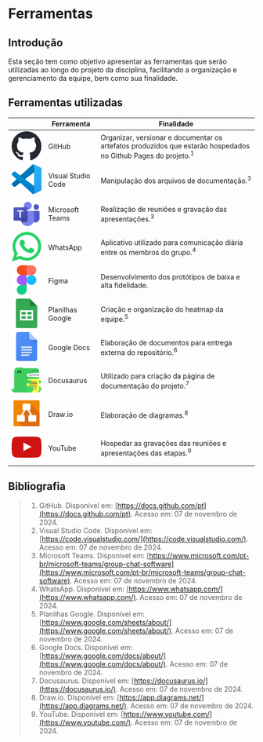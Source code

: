 # Ferramentas

## Introdução

Esta seção tem como objetivo apresentar as ferramentas que serão utilizadas ao longo do projeto da disciplina, facilitando a organização e gerenciamento da equipe, bem como sua finalidade.

## Ferramentas utilizadas

|         | Ferramenta | Finalidade |
|---------|------------|------------|
| <img src="../planejamento/assets/github-mark.svg" class="gitLogo" alt="GitHub" /> | GitHub | Organizar, versionar e documentar os artefatos produzidos que estarão hospedados no Github Pages do projeto.<sup>1</sup>  |
| ![Visual Studio Code](../planejamento/assets/vscode.svg) | Visual Studio Code | Manipulação dos arquivos de documentação.<sup>3</sup> |
| ![Microsoft Teams](../planejamento/assets/microsoft-teams.svg) | Microsoft Teams | Realização de reuniões e gravação das apresentações.<sup>3</sup> |
| ![WhatsApp](../planejamento/assets/whatsapp.svg) | WhatsApp | Aplicativo utilizado para comunicação diária entre os membros do grupo.<sup>4</sup> |
| ![Figma](../planejamento/assets/figma.svg) | Figma | Desenvolvimento dos protótipos de baixa e alta fidelidade. |
| ![Planilhas Google](../planejamento/assets/google-sheets.svg) | Planilhas Google | Criação e organização do heatmap da equipe.<sup>5</sup> |
| ![Google Docs](../planejamento/assets/google-docs.svg) | Google Docs | Elaboração de documentos para entrega externa do repositório.<sup>6</sup> |
| ![Docusaurus](../planejamento/assets/docusaurus.svg) | Docusaurus | Utilizado para criação da página de documentação do projeto.<sup>7</sup> |
| ![Draw.io](../planejamento/assets/draw-io.svg) | Draw.io | Elaboração de diagramas.<sup>8</sup> |
| ![YouTube](../planejamento/assets/youtube.svg) | YouTube | Hospedar as gravações das reuniões e apresentações das etapas.<sup>9</sup> |

## Bibliografia

> 1. GitHub. Disponível em: [https://docs.github.com/pt](https://docs.github.com/pt). Acesso em: 07 de novembro de 2024.
> 2. Visual Studio Code. Disponível em: [https://code.visualstudio.com/](https://code.visualstudio.com/). Acesso em: 07 de novembro de 2024.
> 3. Microsoft Teams. Disponível em: [https://www.microsoft.com/pt-br/microsoft-teams/group-chat-software](https://www.microsoft.com/pt-br/microsoft-teams/group-chat-software). Acesso em: 07 de novembro de 2024.
> 4. WhatsApp. Disponível em: [https://www.whatsapp.com/](https://www.whatsapp.com/). Acesso em: 07 de novembro de 2024.
> 5. Planilhas Google. Disponível em: [https://www.google.com/sheets/about/](https://www.google.com/sheets/about/). Acesso em: 07 de novembro de 2024.
> 6. Google Docs. Disponível em: [https://www.google.com/docs/about/](https://www.google.com/docs/about/). Acesso em: 07 de novembro de 2024.
> 7. Docusaurus. Disponível em: [https://docusaurus.io/](https://docusaurus.io/). Acesso em: 07 de novembro de 2024.
> 8. Draw.io. Disponível em: [https://app.diagrams.net/](https://app.diagrams.net/). Acesso em: 07 de novembro de 2024.
> 9. YouTube. Disponível em: [https://www.youtube.com/](https://www.youtube.com/). Acesso em: 07 de novembro de 2024.





